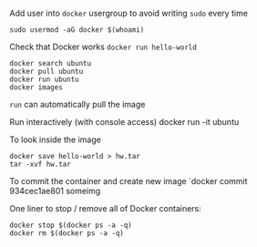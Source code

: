 Add user into `docker` usergroup to avoid writing `sudo` every time

`sudo usermod -aG docker $(whoami)`

Check that Docker works
```docker run hello-world```

```
docker search ubuntu
docker pull ubuntu
docker run ubuntu
docker images
```

`run` can automatically pull the image


Run interactively (with console access)
docker run -it ubuntu


To look inside the image
```
docker save hello-world > hw.tar
tar -xvf hw.tar
```

To commit the container and create new image
`docker commit 934cec1ae801 someimg


One liner to stop / remove all of Docker containers:
```
docker stop $(docker ps -a -q)
docker rm $(docker ps -a -q)
```
